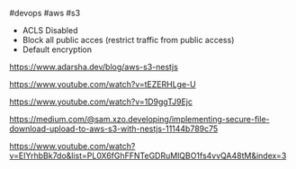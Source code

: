 #devops 
#aws 
#s3

- ACLS Disabled
- Block all public acces (restrict traffic from public access)
- Default encryption

https://www.adarsha.dev/blog/aws-s3-nestjs

https://www.youtube.com/watch?v=tEZERHLge-U

https://www.youtube.com/watch?v=1D9ggTJ9Ejc

https://medium.com/@sam.xzo.developing/implementing-secure-file-download-upload-to-aws-s3-with-nestjs-11144b789c75

https://www.youtube.com/watch?v=EIYrhbBk7do&list=PL0X6fGhFFNTeGDRuMlQBO1fs4vvQA48tM&index=3